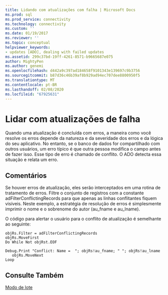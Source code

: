 ```yaml
---
title: Lidando com atualizações com falha | Microsoft Docs
ms.prod: sql
ms.prod_service: connectivity
ms.technology: connectivity
ms.custom: ''
ms.date: 01/19/2017
ms.reviewer: ''
ms.topic: conceptual
helpviewer_keywords:
- updates [ADO], dealing with failed updates
ms.assetid: 299c37bd-19ff-4261-8571-b9665687e075
author: MightyPen
ms.author: genemi
ms.openlocfilehash: d442a9c397ad184658f9101343e139697c9b3756
ms.sourcegitcommit: b87d36c46b39af8b929ad94ec707dee8800950f5
ms.translationtype: MT
ms.contentlocale: pt-BR
ms.lasthandoff: 02/08/2020
ms.locfileid: "67925631"
---
```

# <a name="dealing-with-failed-updates"></a>Lidar com atualizações de falha
Quando uma atualização é concluída com erros, a maneira como você resolve os erros depende da natureza e da severidade dos erros e da lógica do seu aplicativo. No entanto, se o banco de dados for compartilhado com outros usuários, um erro típico é que outra pessoa modifica o campo antes de fazer isso. Esse tipo de erro é chamado de conflito. O ADO detecta essa situação e relata um erro.  
  
## <a name="remarks"></a>Comentários  
 Se houver erros de atualização, eles serão interceptados em uma rotina de tratamento de erros. Filtre o conjunto de registros com a constante adFilterConflictingRecords para que apenas as linhas conflitantes fiquem visíveis. Neste exemplo, a estratégia de resolução de erros é simplesmente imprimir o nome e o sobrenome do autor (au_fname e au_lname).  
  
 O código para alertar o usuário para o conflito de atualização é semelhante ao seguinte:  
  
```  
objRs.Filter = adFilterConflictingRecords  
objRs.MoveFirst  
Do While Not objRst.EOF  
   Debug.Print "Conflict: Name =  "; objRs!au_fname; " "; objRs!au_lname  
   objRs.MoveNext  
Loop  
```  
  
## <a name="see-also"></a>Consulte Também  
 [Modo de lote](../../../ado/guide/data/batch-mode.md)
